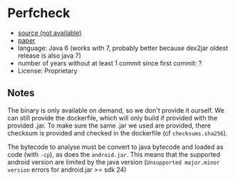 # Perfcheck

- [source (not available)](http://castle.cse.ust.hk/perfchecker/tool_obtain.php)
- [paper](https://dl.acm.org/doi/pdf/10.1145/2568225.2568229)
- language: Java 6 (works with 7, probably better because dex2jar oldest release is also java 7)
- number of years without at least 1 commit since first commit: ?
- License: Proprietary

## Notes

The binary is only available on demand, so we don't provide it ourself. We can still provide the dockerfile, which will only build if provided with the provided .jar.
To make sure the same .jar we used are provided, there checksum is provided and checked in the dockerfile (cf `checksums.sha256`).

The bytecode to analyse must be convert to java bytecode and loaded as code (with `-cp`), as does the `android.jar`. This means that the supported android version are limited by the java version (`Unsupported major.minor version` errors for android.jar >= sdk 24)
